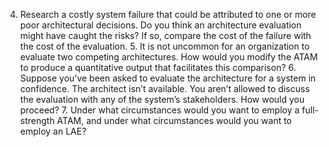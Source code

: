 4. Research a costly system failure that could be attributed to one or more poor architectural decisions. Do you think an architecture evaluation might have caught the risks? If so, compare the cost of the failure with the cost of the evaluation. 5. It is not uncommon for an organization to evaluate two competing architectures. How would you modify the ATAM to produce a quantitative output that facilitates this comparison? 6. Suppose you’ve been asked to evaluate the architecture for a system in confidence. The architect isn’t available. You aren’t allowed to discuss the evaluation with any of the system’s stakeholders. How would you proceed? 7. Under what circumstances would you want to employ a full-strength ATAM, and under what circumstances would you want to employ an LAE?